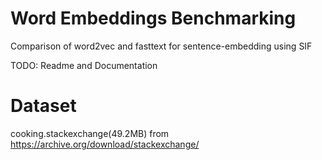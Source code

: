 # Word Embeddings Benchmarking

Comparison of word2vec and fasttext for sentence-embedding using SIF

TODO: Readme and Documentation

# Dataset

cooking.stackexchange(49.2MB) from https://archive.org/download/stackexchange/
